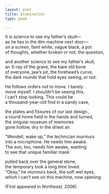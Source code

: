 ```yaml
---
layout: poet
title: Examination
type: poem

---
```



<p>It is science to see my father&rsquo;s  skull&mdash;<br />
as he lies in the dim machine next  door&mdash;<br />
on a screen, faint white, vague  black, a pot<br />
of thoughts, whether broken or  not, the question,</p>
<p>and another science to see my  father&rsquo;s skull,<br />
an X-ray of the grave, the bare  old bone<br />
of everyone, jaw&rsquo;s jut, the  forehead&rsquo;s curve,<br />
the dark rounds that hold eyes  seeing, or not.</p>
<p>He follows orders not to move. I  barely<br />
move myself. I shouldn&rsquo;t be seeing  this.<br />
I can&rsquo;t stop looking. This could  be<br />
a thousand-year-old find in a  sandy cave,</p>
<p>the plates and fissures of our  last design.,<br />
a round home held in the hands and  turned,<br />
the singular museum of memories<br />
gone hollow, dry in the driest  air.</p>
<p>&ldquo;Wendell, wake up,&rdquo; the technician  murmurs<br />
into a microphone. He needs him  awake.<br />
The son, too, needs him awake,  wanting<br />
to see that unique familiar mask</p>
<p>pulled back over the general  stone,<br />
the temporary look a long time  loved.<br />
&ldquo;Okay,&rdquo; he murmurs back, the soft  wet eyes,<br />
which I can&rsquo;t see on this machine,  now opening. </p>
<p>(First appeared in <em>Northeast,</em> 2006)</p>